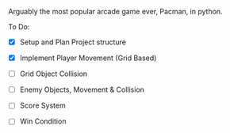 Arguably the most popular arcade game ever, Pacman, in python.

To Do:
- [x] Setup and Plan Project structure
- [x] Implement Player Movement (Grid Based)
- [ ] Grid Object Collision
- [ ] Enemy Objects, Movement & Collision
- [ ] Score System
- [ ] Win Condition
      
